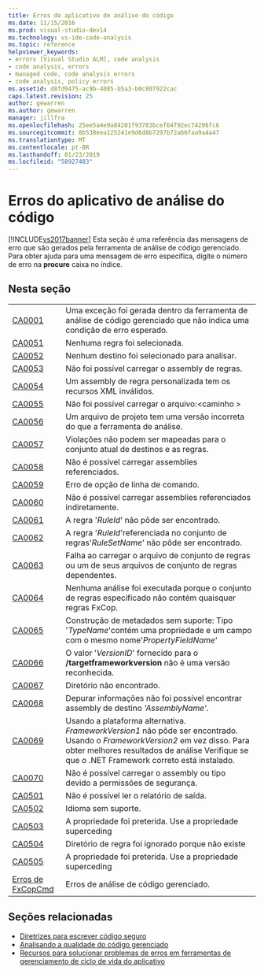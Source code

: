 ```yaml
---
title: Erros do aplicativo de análise do código
ms.date: 11/15/2016
ms.prod: visual-studio-dev14
ms.technology: vs-ide-code-analysis
ms.topic: reference
helpviewer_keywords:
- errors [Visual Studio ALM], code analysis
- code analysis, errors
- managed code, code analysis errors
- code analysis, policy errors
ms.assetid: d8fd9475-ac9b-4085-b5a3-b0c807922cac
caps.latest.revision: 25
author: gewarren
ms.author: gewarren
manager: jillfra
ms.openlocfilehash: 25ee5a4e9a84201f93783bcef64f92ec74206fc6
ms.sourcegitcommit: 8b538eea125241e9d6d8b7297b72a66faa9a4a47
ms.translationtype: MT
ms.contentlocale: pt-BR
ms.lasthandoff: 01/23/2019
ms.locfileid: "58927483"
---
```

# <a name="code-analysis-application-errors"></a>Erros do aplicativo de análise do código
[!INCLUDE[vs2017banner](../includes/vs2017banner.md)]
Esta seção é uma referência das mensagens de erro que são gerados pela ferramenta de análise de código gerenciado. Para obter ajuda para uma mensagem de erro específica, digite o número de erro na **procure** caixa no índice.

## <a name="in-this-section"></a>Nesta seção

|||
|-|-|
|[CA0001](ca0001.md)|Uma exceção foi gerada dentro da ferramenta de análise de código gerenciado que não indica uma condição de erro esperado.|
|[CA0051](ca0051.md)|Nenhuma regra foi selecionada.|
|[CA0052](ca0052.md)|Nenhum destino foi selecionado para analisar.|
|[CA0053](ca0053.md)|Não foi possível carregar o assembly de regras.|
|[CA0054](ca0054.md)|Um assembly de regra personalizada tem os recursos XML inválidos.|
|[CA0055](ca0055.md)|Não foi possível carregar o arquivo:\<caminho >|
|[CA0056](ca0056.md)|Um arquivo de projeto tem uma versão incorreta do que a ferramenta de análise.|
|[CA0057](ca0057.md)|Violações não podem ser mapeadas para o conjunto atual de destinos e as regras.|
|[CA0058](ca0058.md)|Não é possível carregar assemblies referenciados.|
|[CA0059](ca0059.md)|Erro de opção de linha de comando.|
|[CA0060](ca0060.md)|Não é possível carregar assemblies referenciados indiretamente.|
|[CA0061](ca0061.md)|A regra '*RuleId*' não pôde ser encontrado.|
|[CA0062](ca0062.md)|A regra '*RuleId*'referenciada no conjunto de regras'*RuleSetName*' não pôde ser encontrado.|
|[CA0063](ca0063.md)|Falha ao carregar o arquivo de conjunto de regras ou um de seus arquivos de conjunto de regras dependentes.|
|[CA0064](ca0064.md)|Nenhuma análise foi executada porque o conjunto de regras especificado não contém quaisquer regras FxCop.|
|[CA0065](ca0065.md)|Construção de metadados sem suporte: Tipo '*TypeName*'contém uma propriedade e um campo com o mesmo nome'*PropertyFieldName*'|
|[CA0066](ca0066.md)|O valor '*VersionID*' fornecido para o **/targetframeworkversion** não é uma versão reconhecida.|
|[CA0067](ca0067.md)|Diretório não encontrado.|
|[CA0068](ca0068.md)|Depurar informações não foi possível encontrar assembly de destino *'AssemblyName'*.|
|[CA0069](ca0069.md)|Usando a plataforma alternativa. *FrameworkVersion1* não pôde ser encontrado. Usando o *FrameworkVersion2* em vez disso. Para obter melhores resultados de análise Verifique se que o .NET Framework correto está instalado.|
|[CA0070](ca0070.md)|Não é possível carregar o assembly ou tipo devido a permissões de segurança.|
|[CA0501](ca0501.md)|Não é possível ler o relatório de saída.|
|[CA0502](ca0502.md)|Idioma sem suporte.|
|[CA0503](ca0503.md)|A propriedade foi preterida. Use a propriedade superceding|
|[CA0504](ca0504.md)|Diretório de regra foi ignorado porque não existe|
|[CA0505](ca0505.md)|A propriedade foi preterida. Use a propriedade superceding|
|[Erros de FxCopCmd](fxcopcmd-errors.md)|Erros de análise de código gerenciado.|

## <a name="related-sections"></a>Seções relacionadas

- [Diretrizes para escrever código seguro](http://msdn.microsoft.com/9892fd19-45cd-44b6-9fa8-10f1b5cb6ea4)
- [Analisando a qualidade do código gerenciado](../code-quality/analyzing-managed-code-quality-by-using-code-analysis.md)
- [Recursos para solucionar problemas de erros em ferramentas de gerenciamento de ciclo de vida do aplicativo](http://msdn.microsoft.com/library/76ca8f76-1e2d-4b55-89e2-bd59e4abe74c)